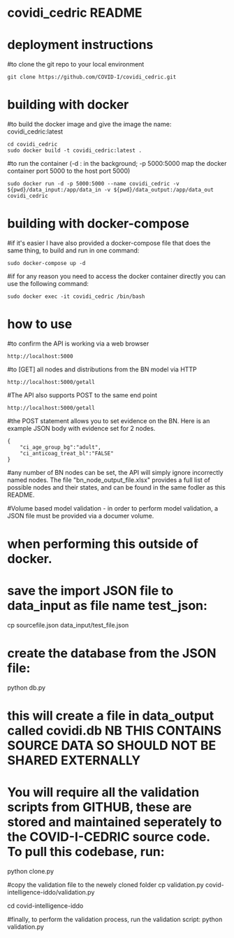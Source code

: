 ﻿# covidi_cedric README  
# deployment instructions  
#to clone the git repo to your local environment  
```
git clone https://github.com/COVID-I/covidi_cedric.git  
```
# building with docker
#to build the docker image and give the image the name: covidi_cedric:latest 
```
cd covidi_cedric  
sudo docker build -t covidi_cedric:latest .  
``` 
#to run the container (-d : in the background; -p 5000:5000 map the docker container port 5000 to the host port 5000)  
```
sudo docker run -d -p 5000:5000 --name covidi_cedric -v ${pwd}/data_input:/app/data_in -v ${pwd}/data_output:/app/data_out covidi_cedric
```  
# building with docker-compose
#if it's easier I have also provided a docker-compose file that does the same thing, to build and run in one command:
```
sudo docker-compose up -d
```
#if for any reason you need to access the docker container directly you can use the following command:
```
sudo docker exec -it covidi_cedric /bin/bash
```
# how to use  
#to confirm the API is working via a web browser  
```
http://localhost:5000  
```
#to [GET] all nodes and distributions from the BN model via HTTP  
```
http://localhost:5000/getall  
```
#The API also supports POST to the same end point
```
http://localhost:5000/getall  
```
#the POST statement allows you to set evidence on the BN. Here is an example JSON body with evidence set for 2 nodes.
```
{
    "ci_age_group_bg":"adult",
    "ci_anticoag_treat_bl":"FALSE"
}
```
#any number of BN nodes can be set, the API will simply ignore incorrectly named nodes. The file "bn_node_output_file.xlsx" provides a full list of possible nodes and their states, and can be found in the same fodler as this README.

#Volume based model validation - in order to perform model validation, a JSON file must be provided via a documer volume.

# when performing this outside of docker.

# save the import JSON file to data_input as file name test_json:
cp sourcefile.json data_input/test_file.json

# create the database from the JSON file:
python db.py

# this will create a file in data_output called covidi.db NB THIS CONTAINS SOURCE DATA SO SHOULD NOT BE SHARED EXTERNALLY

# You will require all the validation scripts from GITHUB, these are stored and maintained seperately to the COVID-I-CEDRIC source code. To pull this codebase, run:
python clone.py

#copy the validation file to the newely cloned folder
cp validation.py covid-intelligence-iddo/validation.py

cd covid-intelligence-iddo

#finally, to perform the validation process, run the validation script: 
python validation.py
